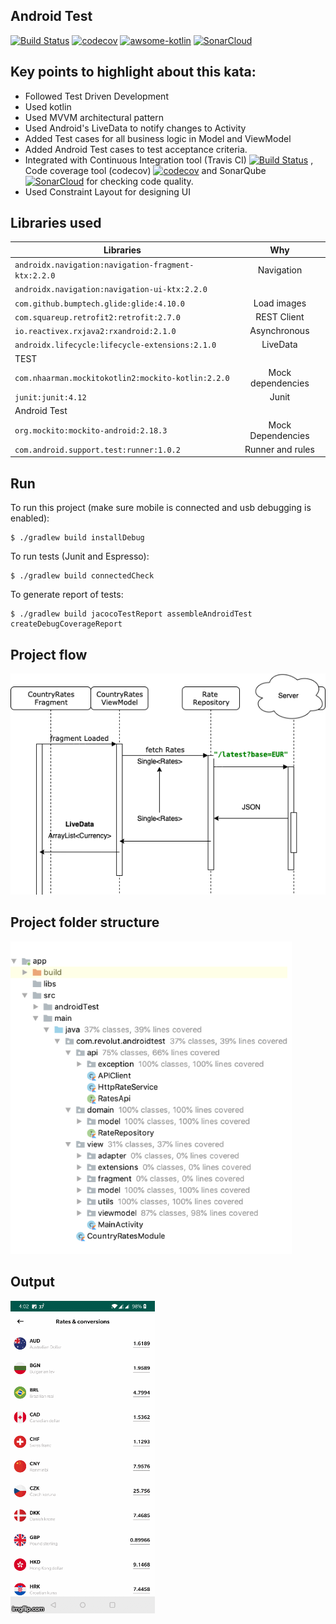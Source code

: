 
## Android Test
[![Build Status](https://travis-ci.com/ksananth87/Android-test.svg?branch=master)](https://travis-ci.com/ksananth87/Android-test)
[![codecov](https://codecov.io/gh/ksananth87/Android-test/branch/master/graph/badge.svg)](https://codecov.io/gh/ksananth87/Android-test)
[![awsome-kotlin](https://camo.githubusercontent.com/a0afa2c788fcce72a8d0983a6d6c11cfeaf7f5a9/68747470733a2f2f6b6f746c696e2e6c696e6b2f617765736f6d652d6b6f746c696e2e737667)](https://camo.githubusercontent.com/a0afa2c788fcce72a8d0983a6d6c11cfeaf7f5a9/68747470733a2f2f6b6f746c696e2e6c696e6b2f617765736f6d652d6b6f746c696e2e737667)
[![SonarCloud](https://sonarcloud.io/images/project_badges/sonarcloud-white.svg)](https://sonarcloud.io/dashboard?id=ksananth87_Test)

## Key points to highlight about this kata:
* Followed Test Driven Development
* Used kotlin
* Used MVVM architectural pattern 
* Used Android's LiveData to notify changes to Activity
* Added Test cases for all business logic in Model and ViewModel
* Added Android Test cases to test acceptance criteria.
* Integrated with Continuous Integration tool (Travis CI) [![Build Status](https://travis-ci.com/ksananth87/Android-test.svg?branch=master)](https://travis-ci.com/ksananth87/Android-test) , Code coverage tool (codecov) [![codecov](https://codecov.io/gh/ksananth87/Android-test/branch/master/graph/badge.svg)](https://codecov.io/gh/ksananth87/Android-test) and SonarQube [![SonarCloud](https://sonarcloud.io/images/project_badges/sonarcloud-white.svg)](https://sonarcloud.io/dashboard?id=ksananth87_Test) for checking code quality.
* Used Constraint Layout for designing UI

## Libraries used

| Libraries        | Why           |
| ------------- |:-------------:|
| `androidx.navigation:navigation-fragment-ktx:2.2.0`      | Navigation |
| `androidx.navigation:navigation-ui-ktx:2.2.0`      |       |
| `com.github.bumptech.glide:glide:4.10.0`  | Load images      |
| `com.squareup.retrofit2:retrofit:2.7.0`  | REST Client      |
| `io.reactivex.rxjava2:rxandroid:2.1.0`  | Asynchronous     |
| `androidx.lifecycle:lifecycle-extensions:2.1.0`  | LiveData      |
| TEST |      |
| `com.nhaarman.mockitokotlin2:mockito-kotlin:2.2.0`  | Mock dependencies     |
| `junit:junit:4.12`  | Junit      |
| Android Test  |       |
| `org.mockito:mockito-android:2.18.3`  | Mock Dependencies    |
| `com.android.support.test:runner:1.0.2`  | Runner and rules      |

## Run
To run this project (make sure mobile is connected and usb debugging is enabled):

```
$ ./gradlew build installDebug
```
To run tests (Junit and Espresso):

```
$ ./gradlew build connectedCheck
```

To generate report of tests:

```
$ ./gradlew build jacocoTestReport assembleAndroidTest createDebugCoverageReport
```
## Project flow
![](https://github.com/ksananth87/Android-test/blob/master/project_structure.png)

## Project folder structure
![](https://github.com/ksananth87/Android-test/blob/master/project.png)

## Output
![](https://github.com/ksananth87/Android-test/blob/master/screenshot.gif)
